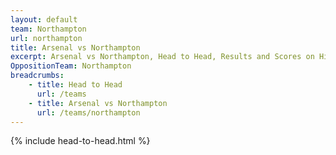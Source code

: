```yaml
---
layout: default
team: Northampton
url: northampton
title: Arsenal vs Northampton
excerpt: Arsenal vs Northampton, Head to Head, Results and Scores on History of Arsenal Football Club
OppositionTeam: Northampton
breadcrumbs:
    - title: Head to Head
      url: /teams
    - title: Arsenal vs Northampton
      url: /teams/northampton
---
```


{% include head-to-head.html %}